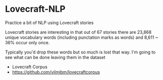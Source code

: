# Lovecraft-NLP
Practice a bit of NLP using Lovecraft stories


Lovecraft stories are interesting in that out of 67 stories there are 23,868 unique vocabulary words (including punctation marks as words) and 8,611 ~ 36% occur only once.

Typically you'd drop these words but so much is lost that way. I'm going to see what can be done leaving them in the dataset



* Lovecraft Corpus
* https://github.com/vilmibm/lovecraftcorpus
